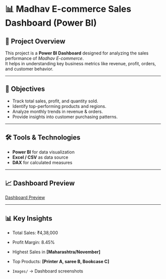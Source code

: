 # 📊 Madhav E-commerce Sales Dashboard (Power BI)
## 📌 Project Overview
This project is a **Power BI Dashboard** designed for analyzing the sales performance of *Madhav E-commerce*.  
It helps in understanding key business metrics like revenue, profit, orders, and customer behavior.

---

## 🎯 Objectives
- Track total sales, profit, and quantity sold.
- Identify top-performing products and regions.
- Analyze monthly trends in revenue & orders.
- Provide insights into customer purchasing patterns.

---

## 🛠️ Tools & Technologies
- **Power BI** for data visualization
- **Excel / CSV** as data source
- **DAX** for calculated measures

---

## 📈 Dashboard Preview
[Dashboard Preview](PK)


---

## 📊 Key Insights
- Total Sales: ₹4,38,000 
- Profit Margin: 8.45%  
- Highest Sales in **[Maharashtra/November]**  
- Top Products: **[Printer A, saree B, Bookcase C]**
  
- `Images/` → Dashboard screenshots

